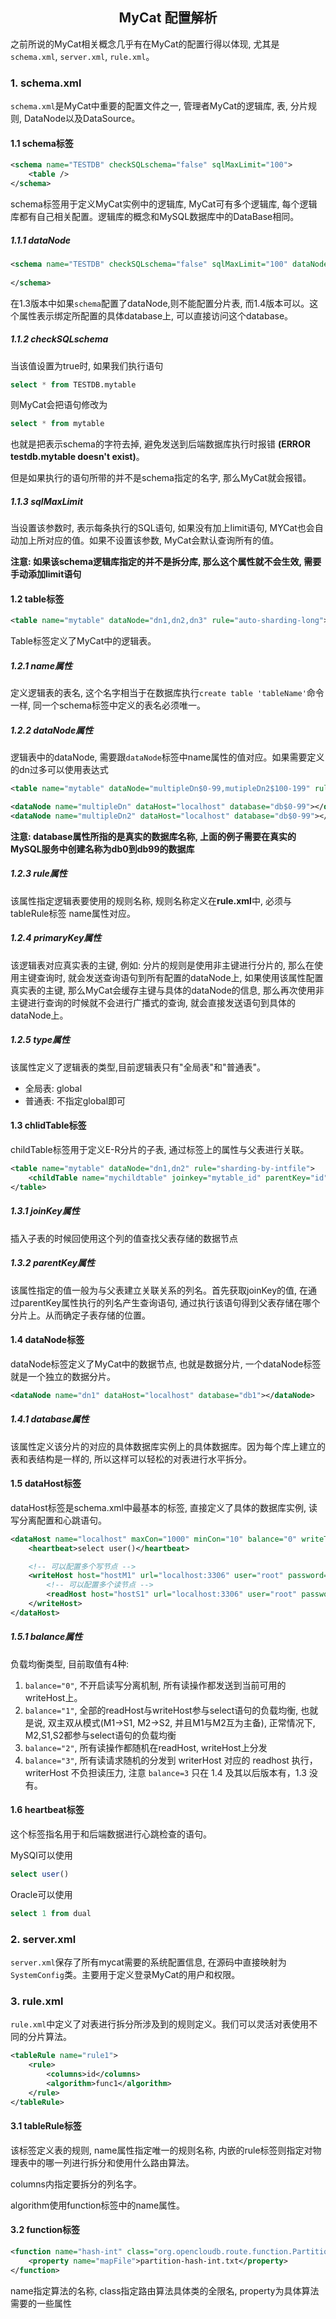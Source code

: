 ## <center>MyCat 配置解析</center>

之前所说的MyCat相关概念几乎有在MyCat的配置行得以体现, 尤其是`schema.xml`, `server.xml`, `rule.xml`。

### 1. schema.xml

`schema.xml`是MyCat中重要的配置文件之一, 管理者MyCat的逻辑库, 表, 分片规则, DataNode以及DataSource。

#### 1.1 schema标签

```xml
<schema name="TESTDB" checkSQLschema="false" sqlMaxLimit="100">
    <table />
</schema>
```

schema标签用于定义MyCat实例中的逻辑库, MyCat可有多个逻辑库, 每个逻辑库都有自己相关配置。逻辑库的概念和MySQL数据库中的DataBase相同。

##### 1.1.1 dataNode

```xml
<schema name="TESTDB" checkSQLschema="false" sqlMaxLimit="100" dataNode="dn1">
    
</schema>
```

在1.3版本中如果`schema`配置了dataNode,则不能配置分片表, 而1.4版本可以。这个属性表示绑定所配置的具体database上, 可以直接访问这个database。

##### 1.1.2 checkSQLschema

当该值设置为true时, 如果我们执行语句

```sql
select * from TESTDB.mytable
```

则MyCat会把语句修改为

```sql
select * from mytable
```

也就是把表示schema的字符去掉, 避免发送到后端数据库执行时报错 **(ERROR testdb.mytable doesn't exist)**。

但是如果执行的语句所带的并不是schema指定的名字, 那么MyCat就会报错。

##### 1.1.3 sqlMaxLimit

当设置该参数时, 表示每条执行的SQL语句, 如果没有加上limit语句, MYCat也会自动加上所对应的值。如果不设置该参数, MyCat会默认查询所有的值。

**注意: 如果该schema逻辑库指定的并不是拆分库, 那么这个属性就不会生效, 需要手动添加limit语句**

#### 1.2 table标签

```xml
<table name="mytable" dataNode="dn1,dn2,dn3" rule="auto-sharding-long"></table>
```

Table标签定义了MyCat中的逻辑表。

##### 1.2.1 name属性

定义逻辑表的表名, 这个名字相当于在数据库执行`create table 'tableName'`命令一样, 同一个schema标签中定义的表名必须唯一。

##### 1.2.2 dataNode属性

逻辑表中的dataNode, 需要跟`dataNode`标签中name属性的值对应。如果需要定义的dn过多可以使用表达式

```xml
<table name="mytable" dataNode="multipleDn$0-99,mutipleDn2$100-199" rule="auto-sharding-long"></table>

<dataNode name="multipleDn" dataHost="localhost" database="db$0-99"></dataNode>
<dataNode name="multipleDn2" dataHost="localhost" database="db$0-99"></dataNode>
```

**注意: database属性所指的是真实的数据库名称, 上面的例子需要在真实的MySQL服务中创建名称为db0到db99的数据库**

##### 1.2.3 rule属性

该属性指定逻辑表要使用的规则名称, 规则名称定义在**rule.xml**中, 必须与tableRule标签 name属性对应。

##### 1.2.4 primaryKey属性

该逻辑表对应真实表的主键, 例如: 分片的规则是使用非主键进行分片的, 那么在使用主键查询时, 就会发送查询语句到所有配置的dataNode上, 如果使用该属性配置真实表的主键, 那么MyCat会缓存主键与具体的dataNode的信息, 那么再次使用非主键进行查询的时候就不会进行广播式的查询, 就会直接发送语句到具体的dataNode上。

##### 1.2.5 type属性

该属性定义了逻辑表的类型,目前逻辑表只有"全局表"和"普通表"。

- 全局表: global
- 普通表: 不指定global即可

#### 1.3 chlidTable标签

childTable标签用于定义E-R分片的子表, 通过标签上的属性与父表进行关联。

```xml
<table name="mytable" dataNode="dn1,dn2" rule="sharding-by-intfile">
    <childTable name="mychildtable" joinkey="mytable_id" parentKey="id" />
</table>
```
##### 1.3.1 joinKey属性

插入子表的时候回使用这个列的值查找父表存储的数据节点

##### 1.3.2 parentKey属性

该属性指定的值一般为与父表建立关联关系的列名。首先获取joinKey的值, 在通过parentKey属性执行的列名产生查询语句, 通过执行该语句得到父表存储在哪个分片上。从而确定子表存储的位置。

#### 1.4 dataNode标签

dataNode标签定义了MyCat中的数据节点, 也就是数据分片, 一个dataNode标签就是一个独立的数据分片。

```xml
<dataNode name="dn1" dataHost="localhost" database="db1"></dataNode>
```

##### 1.4.1 database属性

该属性定义该分片的对应的具体数据库实例上的具体数据库。因为每个库上建立的表和表结构是一样的, 所以这样可以轻松的对表进行水平拆分。

#### 1.5 dataHost标签

dataHost标签是schema.xml中最基本的标签, 直接定义了具体的数据库实例, 读写分离配置和心跳语句。

```xml
<dataHost name="localhost" maxCon="1000" minCon="10" balance="0" writeType="0" dbType="mysql" dbDriver="native">
    <heartbeat>select user()</heartbeat>

    <!-- 可以配置多个写节点 -->
    <writeHost host="hostM1" url="localhost:3306" user="root" password="root">
        <!-- 可以配置多个读节点 -->
        <readHost host="hostS1" url="localhost:3306" user="root" password="root" />
    </writeHost>
</dataHost>
```

##### 1.5.1 balance属性

负载均衡类型, 目前取值有4种:

1. `balance="0"`, 不开启读写分离机制, 所有读操作都发送到当前可用的writeHost上。
2. `balance="1"`, 全部的readHost与writeHost参与select语句的负载均衡, 也就是说, 双主双从模式(M1->S1, M2->S2, 并且M1与M2互为主备), 正常情况下, M2,S1,S2都参与select语句的负载均衡
3. `balance="2"`, 所有读操作都随机在readHost, writeHost上分发
4. `balance="3"`, 所有读请求随机的分发到 writerHost 对应的 readhost 执行，writerHost 不负担读压力, 注意 `balance=3` 只在 1.4 及其以后版本有，1.3 没有。

#### 1.6 heartbeat标签

这个标签指名用于和后端数据进行心跳检查的语句。

MySQl可以使用

```sql
select user()
```

Oracle可以使用

```sql
select 1 from dual
```

### 2. server.xml

`server.xml`保存了所有mycat需要的系统配置信息, 在源码中直接映射为`SystemConfig`类。主要用于定义登录MyCat的用户和权限。

### 3. rule.xml

`rule.xml`中定义了对表进行拆分所涉及到的规则定义。我们可以灵活对表使用不同的分片算法。

```xml
<tableRule name="rule1"> 
    <rule> 
        <columns>id</columns> 
        <algorithm>func1</algorithm> 
    </rule> 
</tableRule>
```

#### 3.1 tableRule标签

该标签定义表的规则, name属性指定唯一的规则名称, 内嵌的rule标签则指定对物理表中的哪一列进行拆分和使用什么路由算法。

columns内指定要拆分的列名字。

algorithm使用function标签中的name属性。

#### 3.2 function标签

```xml
<function name="hash-int" class="org.opencloudb.route.function.PartitionByFileMap"> 
    <property name="mapFile">partition-hash-int.txt</property>
</function>
```

name指定算法的名称, class指定路由算法具体类的全限名, property为具体算法需要的一些属性